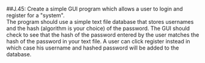 ##J.45: 
Create a simple GUI program which allows a user to login and register for a "system".  
The program should use a simple text file database that stores usernames and the hash (algorithm is your choice) of the password.
The GUI should check to see that the hash of the password entered by the user matches the hash of the password in your text file. 
A user can click register instead in which case his username and hashed password will be added to the database.
